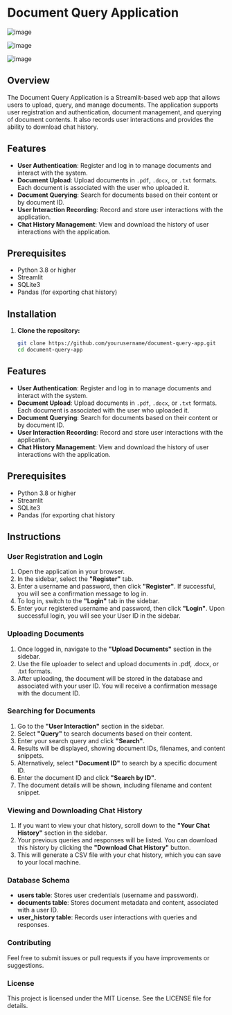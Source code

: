 # Document Query Application

![image](https://github.com/user-attachments/assets/43fa9ac6-037d-4e17-95b6-94c98502cfac)

![image](https://github.com/user-attachments/assets/811e574b-21cb-428a-b8c9-d55928852682)

![image](https://github.com/user-attachments/assets/8ec71c2e-466c-4645-9a97-f725e457104f)



## Overview

The Document Query Application is a Streamlit-based web app that allows users to upload, query, and manage documents. The application supports user registration and authentication, document management, and querying of document contents. It also records user interactions and provides the ability to download chat history.

## Features

- **User Authentication**: Register and log in to manage documents and interact with the system.
- **Document Upload**: Upload documents in `.pdf`, `.docx`, or `.txt` formats. Each document is associated with the user who uploaded it.
- **Document Querying**: Search for documents based on their content or by document ID.
- **User Interaction Recording**: Record and store user interactions with the application.
- **Chat History Management**: View and download the history of user interactions with the application.

## Prerequisites

- Python 3.8 or higher
- Streamlit
- SQLite3
- Pandas (for exporting chat history)

## Installation

1. **Clone the repository:**

   ```bash
   git clone https://github.com/yourusername/document-query-app.git
   cd document-query-app
   ```
## Features

- **User Authentication**: Register and log in to manage documents and interact with the system.
- **Document Upload**: Upload documents in `.pdf`, `.docx`, or `.txt` formats. Each document is associated with the user who uploaded it.
- **Document Querying**: Search for documents based on their content or by document ID.
- **User Interaction Recording**: Record and store user interactions with the application.
- **Chat History Management**: View and download the history of user interactions with the application.

## Prerequisites

- Python 3.8 or higher
- Streamlit
- SQLite3
- Pandas (for exporting chat history

## Instructions

### User Registration and Login

1. Open the application in your browser.
2. In the sidebar, select the **"Register"** tab.
3. Enter a username and password, then click **"Register"**. If successful, you will see a confirmation message to log in.
4. To log in, switch to the **"Login"** tab in the sidebar.
5. Enter your registered username and password, then click **"Login"**. Upon successful login, you will see your User ID in the sidebar.

### Uploading Documents

1. Once logged in, navigate to the **"Upload Documents"** section in the sidebar.
2. Use the file uploader to select and upload documents in .pdf, .docx, or .txt formats.
3. After uploading, the document will be stored in the database and associated with your user ID. You will receive a confirmation message with the document ID.

### Searching for Documents

1. Go to the **"User Interaction"** section in the sidebar.
2. Select **"Query"** to search documents based on their content.
3. Enter your search query and click **"Search"**.
4. Results will be displayed, showing document IDs, filenames, and content snippets.
5. Alternatively, select **"Document ID"** to search by a specific document ID.
6. Enter the document ID and click **"Search by ID"**.
7. The document details will be shown, including filename and content snippet.

### Viewing and Downloading Chat History

1. If you want to view your chat history, scroll down to the **"Your Chat History"** section in the sidebar.
2. Your previous queries and responses will be listed. You can download this history by clicking the **"Download Chat History"** button.
3. This will generate a CSV file with your chat history, which you can save to your local machine.

### Database Schema

- **users table**: Stores user credentials (username and password).
- **documents table**: Stores document metadata and content, associated with a user ID.
- **user_history table**: Records user interactions with queries and responses.

### Contributing

Feel free to submit issues or pull requests if you have improvements or suggestions.

### License

This project is licensed under the MIT License. See the LICENSE file for details.
